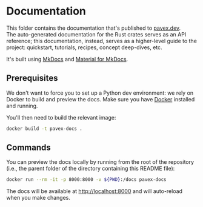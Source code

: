 # Documentation

This folder contains the documentation that's published to [pavex.dev](https://pavex.dev).  
The auto-generated documentation for the Rust crates serves as an API reference; this documentation, instead,
serves as a higher-level guide to the project: quickstart, tutorials, recipes, concept deep-dives, etc.

It's built using [MkDocs](https://www.mkdocs.org/) and [Material for MkDocs](https://squidfunk.github.io/mkdocs-material/).

## Prerequisites

We don't want to force you to set up a Python dev environment: we rely on Docker to build and preview the docs.
Make sure you have [Docker](https://www.docker.com/) installed and running. 

You'll then need to build the relevant image:

```bash
docker build -t pavex-docs .
```

## Commands

You can preview the docs locally by running from the root of the repository (i.e., the parent folder of
the directory containing this README file):

```bash
docker run --rm -it -p 8000:8000 -v ${PWD}:/docs pavex-docs
```

The docs will be available at [http://localhost:8000](http://localhost:8000) and will auto-reload when you make changes.




